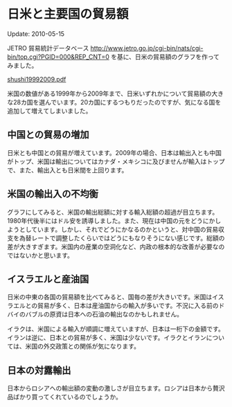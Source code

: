 # 日米と主要国の貿易額

Update: 2010-05-15

JETRO 貿易統計データベース <http://www.jetro.go.jp/cgi-bin/nats/cgi-bin/top.cgi?PGID=000&REP_CNT=0> を基に、日米の貿易額のグラフを作ってみました。

[shushi19992009.pdf](shushi19992009.pdf)

米国の数値がある1999年から2009年まで、日米いずれかについて貿易額の大きな28カ国を選んでいます。20カ国にするつもりだったのですが、気になる国を追加して増えてしまいました。

## 中国との貿易の増加

日米とも中国との貿易が増えています。2009年の場合、日本は輸出入とも中国がトップ、米国は輸出についてはカナダ・メキシコに及びませんが輸入はトップで、また、輸出入とも日米間を上回ります。

## 米国の輸出入の不均衡

グラフにしてみると、米国の輸出総額に対する輸入総額の超過が目立ちます。1980年代後半にはドル安を誘導しました。また、現在は中国の元をどうにかしようとしています。しかし、それでどうにかなるのかというと、対中国の貿易収支を為替レートで調整したくらいではどうにもなりそうにない感じです。総額の差が大きすぎます。米国内の産業の空洞化など、内政の根本的な改善が必要なのではないかと思います。

## イスラエルと産油国

日米の中東の各国の貿易額を比べてみると、国毎の差が大きいです。米国はイスラエルとの貿易が多く、日本は産油国からの輸入が多いです。不況に入る前のドバイのバブルの原資は日本への石油の輸出なのかもしれません。

イラクは、米国による輸入が順調に増えていますが、日本は一桁下の金額です。イランは逆に、日本との貿易が多く、米国は少ないです。イラクとイランについては、米国の外交政策との関係が気になります。

## 日本の対露輸出

日本からロシアへの輸出額の変動の激しさが目立ちます。ロシアは日本から贅沢品ばかり買ってくれているのでしょうか。
